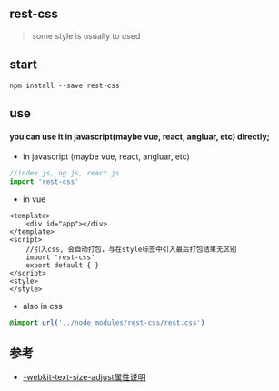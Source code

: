 ## rest-css
> some style is usually to used
## start
``` shell
npm install --save rest-css
```
## use
#### you can use it in javascript(maybe vue, react, angluar, etc) directly;
- in javascript (maybe vue, react, angluar, etc)
``` javascript
//index.js, ng.js, react.js
import 'rest-css'
```
- in vue
``` vue
<template>
    <div id="app"></div>
</template>
<script>
    //引入css, 会自动打包，与在style标签中引入最后打包结果无区别
    import 'rest-css'
    export default { }
</script>
<style>
</style>
```
- also in css
``` css
@import url('../node_modules/rest-css/rest.css')
```
## 参考
- [-webkit-text-size-adjust属性说明](http://blog.csdn.net/mxy2013/article/details/49813331)